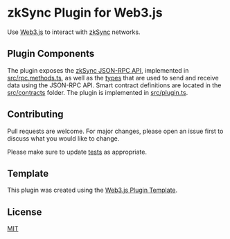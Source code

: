 # zkSync Plugin for Web3.js

Use [Web3.js](https://web3js.org/) to interact with [zkSync](https://zksync.io/) networks.

## Plugin Components

The plugin exposes the [zkSync JSON-RPC API](https://docs.zksync.io/build/api.html), implemented in
[src/rpc.methods.ts](src/rpc.methods.ts), as well as the [types](src/types.ts) that are used to send
and receive data using the JSON-RPC API. Smart contract definitions are located in the
[src/contracts](src/contracts) folder. The plugin is implemented in [src/plugin.ts](src/plugin.ts).

## Contributing

Pull requests are welcome. For major changes, please open an issue first to discuss what you would
like to change.

Please make sure to update [tests](test) as appropriate.

## Template

This plugin was created using the
[Web3.js Plugin Template](https://github.com/web3/web3.js-plugin-template).

## License

[MIT](https://choosealicense.com/licenses/mit/)

